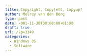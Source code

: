```yaml
---
title: Copyright, Copyleft, Copyup?
author: Melroy van den Berg
type: post
date: -001-11-30T00:00:00+01:00
draft: true
url: /?p=3349
categories:
  - Windows OS
  - Software
---
```

